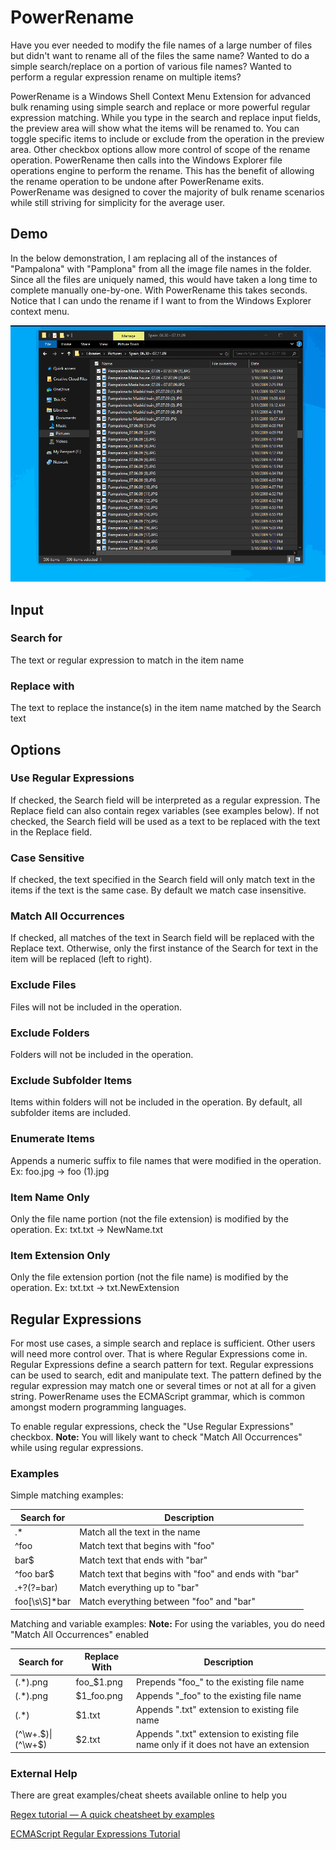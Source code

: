 # PowerRename
Have you ever needed to modify the file names of a large number of files but didn't want to rename all of the files the same name? Wanted to do a simple search/replace on a portion of various file names? Wanted to perform a regular expression rename on multiple items?

PowerRename is a Windows Shell Context Menu Extension for advanced bulk renaming using simple search and replace or more powerful regular expression matching. While you type in the search and replace input fields, the preview area will show what the items will be renamed to. You can toggle specific items to include or exclude from the operation in the preview area.  Other checkbox options allow more control of scope of the rename operation.  PowerRename then calls into the Windows Explorer file operations engine to perform the rename. This has the benefit of allowing the rename operation to be undone after PowerRename exits.  PowerRename was designed to cover the majority of bulk rename scenarios while still striving for simplicity for the average user.

## Demo
In the below demonstration, I am replacing all of the instances of "Pampalona" with "Pamplona" from all the image file names in the folder. Since all the files are uniquely named, this would have taken a long time to complete manually one-by-one. With PowerRename this takes seconds. Notice that I can undo the rename if I want to from the Windows Explorer context menu.

![PowerRename Demo](/src/modules/powerrename/images/PowerRenameDemo.gif)

## Input
### Search for
The text or regular expression to match in the item name

### Replace with
The text to replace the instance(s) in the item name matched by the Search text

## Options

### Use Regular Expressions
If checked, the Search field will be interpreted as a regular expression. The Replace field can also contain regex variables (see examples below).  If not checked, the Search field will be used as a text to be replaced with the text in the Replace field.

### Case Sensitive
If checked, the text specified in the Search field will only match text in the items if the text is the same case.  By default we match case insensitive.

### Match All Occurrences
If checked, all matches of the text in Search field will be replaced with the Replace text.  Otherwise, only the first instance of the Search for text in the item will be replaced (left to right).

### Exclude Files
Files will not be included in the operation.

### Exclude Folders
Folders will not be included in the operation.

### Exclude Subfolder Items
Items within folders will not be included in the operation.  By default, all subfolder items are included.

### Enumerate Items
Appends a numeric suffix to file names that were modified in the operation. 
Ex: foo.jpg -> foo (1).jpg

### Item Name Only
Only the file name portion (not the file extension) is modified by the operation.
Ex: txt.txt ->  NewName.txt

### Item Extension Only
Only the file extension portion (not the file name) is modified by the operation.
Ex: txt.txt -> txt.NewExtension



## Regular Expressions

For most use cases, a simple search and replace is sufficient.  Other users will need more control over.  That is where Regular Expressions come in.  Regular Expressions define a search pattern for text.  Regular expressions can be used to search, edit and manipulate text. The pattern defined by the regular expression may match one or several times or not at all for a given string.  PowerRename uses the ECMAScript grammar, which is common amongst modern programming languages.

To enable regular expressions, check the "Use Regular Expressions" checkbox. 
**Note:** You will likely want to check "Match All Occurrences" while using regular expressions.

### Examples

Simple matching examples:

| Search for     | Description                                           |
| -------------- | ------------- |
| .*             | Match all the text in the name                        |
| ^foo           | Match text that begins with "foo"                     |
| bar$           | Match text that ends with "bar"                       |
| ^foo bar$      | Match text that begins with "foo" and ends with "bar" |
| .+?(?=bar)     | Match everything up to "bar"                          |
| foo[\s\S]\*bar | Match everything between "foo" and "bar"              |


Matching and variable examples:
**Note:** For using the variables, you do need "Match All Occurrences" enabled

| Search for | Replace With  | Description                                |
| ---------- | ------------- |--------------------------------------------|
| (.\*).png  | foo\_$1.png   | Prepends "foo\_" to the existing file name |
| (.\*).png  | $1\_foo.png   | Appends "\_foo" to the existing file name  |
| (.\*)      | $1.txt        | Appends ".txt" extension to existing file name |
| (^\w+\.$)\|(^\w+$) | $2.txt | Appends ".txt" extension to existing file name only if it does not have an extension |


### External Help
There are great examples/cheat sheets available online to help you

[Regex tutorial — A quick cheatsheet by examples](https://medium.com/factory-mind/regex-tutorial-a-simple-cheatsheet-by-examples-649dc1c3f285)

[ECMAScript Regular Expressions Tutorial](https://o7planning.org/en/12219/ecmascript-regular-expressions-tutorial)


